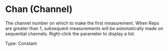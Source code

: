 # Chan (Channel)

The channel number on which to make the first measurement. When Reps are greater than 1, subsequent measurements will be automatically made on sequential channels. Right-click the parameter to display a list.

Type: Constant
